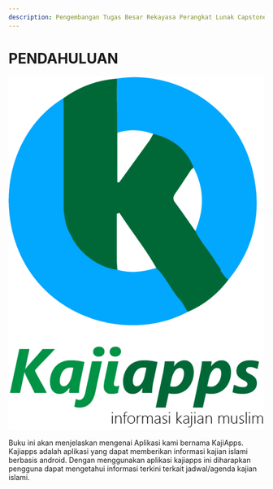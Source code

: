 ```yaml
---
description: Pengembangan Tugas Besar Rekayasa Perangkat Lunak Capstone Project
---
```


# PENDAHULUAN

![KajiApps Logo](../.gitbook/assets/logo_kajiapps%20%281%29.png)



Buku ini akan menjelaskan mengenai Aplikasi kami bernama KajiApps. Kajiapps adalah aplikasi yang dapat memberikan informasi kajian islami berbasis android. Dengan menggunakan aplikasi kajiapps ini diharapkan pengguna dapat mengetahui informasi terkini terkait jadwal/agenda kajian islami.

